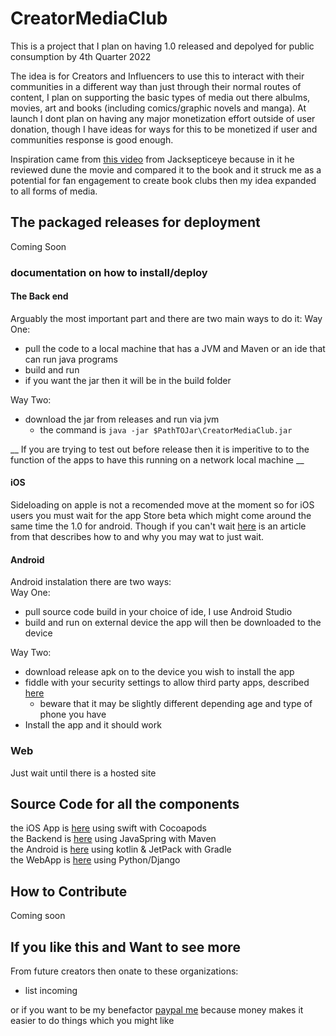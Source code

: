# CreatorMediaClub
This is a project that I plan on having 1.0 released and depolyed for public consumption by 4th Quarter 2022  

The idea is for Creators and Influencers to use this to interact with their communities in a different way than just through their normal routes of content, I plan on supporting the basic types of media out there albulms, movies, art and books (including comics/graphic novels and manga). At launch I dont plan on having any major monetization effort outside of user donation, though I have ideas for ways for this to be monetized if user and communities response is good enough.  

Inspiration came from [this video]() from Jacksepticeye because in it he reviewed dune the  movie and compared it to the book and it struck me as a potential for fan engagement to create book clubs then my idea expanded to all forms of media.

## The packaged releases for deployment
Coming Soon

### documentation on how to install/deploy

#### The Back end
Arguably the most important part and there are two main ways to do it:
Way One:
* pull the code to a local machine that has a JVM and Maven or an ide that can run java programs
* build and run
* if you want the jar then it will be in the build folder

Way Two: 
* download the jar from releases and run via jvm
  * the command is ```java -jar $PathTOJar\CreatorMediaClub.jar```

__ If you are trying to test out before release then it is imperitive to to the function of the apps to have this running on a network local machine __

#### iOS
Sideloading on apple is not a recomended move at the moment so for iOS users you must wait for the app Store beta which might come around the same time the 1.0 for android. Though if you can't wait [here]() is an article from that describes how to and why you may wat to just wait.

#### Android
Android instalation there are two ways:  
Way One:  
* pull source code build in your choice of ide, I use Android Studio
* build and run on external device the app will then be downloaded to the device
  
Way Two:  
* download release apk on to the device you wish to install the app
* fiddle with your security settings to allow third party apps, described [here](https://www.howtogeek.com/313433/how-to-sideload-apps-on-android/)
  * beware that it may be slightly different depending age and type of phone you have
* Install the app and it should work

### Web

Just wait until there is a hosted site

## Source Code for all the components
the iOS App is [here](https://github.com/CaKellum/CreatorMediaClubs_iOS) using swift with Cocoapods  
the Backend is [here](https://github.com/CaKellum/CreatorMediaClubs_BackEnd) using JavaSpring with Maven  
the Android is [here](https://github.com/CaKellum/CreatorMediaClubs_Android)  using kotlin & JetPack with Gradle  
the WebApp is [here](https://github.com/CaKellum/CreatorMediaClubs_Web) using Python/Django  

## How to Contribute
Coming soon

## If you like this and Want to see more
From future creators then onate to these organizations:
- list incoming

or if you want to be my benefactor [paypal me](https://paypal.me/cakethecook4353?country.x=US&locale.x=en_US) because money makes it easier to do things which you might like


